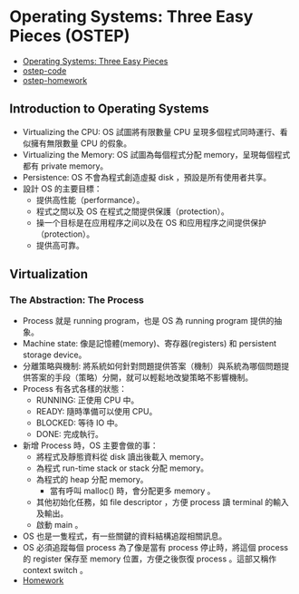 # Operating Systems: Three Easy Pieces (OSTEP)

- [Operating Systems: Three Easy Pieces](https://pages.cs.wisc.edu/~remzi/OSTEP/)
- [ostep-code](https://github.com/remzi-arpacidusseau/ostep-code)
- [ostep-homework](https://github.com/remzi-arpacidusseau/ostep-homework)

## Introduction to Operating Systems  
- Virtualizing the CPU: OS 試圖將有限數量 CPU 呈現多個程式同時運行、看似擁有無限數量 CPU 的假象。  
- Virtualizing the Memory: OS 試圖為每個程式分配 memory，呈現每個程式都有 private memory。  
- Persistence: OS 不會為程式創造虛擬 disk ，預設是所有使用者共享。  
- 設計 OS  的主要目標：
  - 提供高性能（performance）。
  - 程式之間以及 OS 在程式之間提供保護（protection）。
  - 操一个目标是在应用程序之间以及在 OS 和应用程序之间提供保护（protection）。  
  - 提供高可靠。
## Virtualization  

### The Abstraction: The Process

- Process 就是 running program，也是 OS 為 running program 提供的抽象。  
- Machine state: 像是記憶體(memory)、寄存器(registers) 和 persistent storage device。  
- 分離策略與機制: 將系統如何針對問題提供答案（機制）與系統為哪個問題提供答案的手段（策略）分開，就可以輕鬆地改變策略不影響機制。  
- Process 有各式各樣的狀態： 
  - RUNNING: 正使用 CPU 中。  
  - READY: 隨時準備可以使用 CPU。  
  - BLOCKED: 等待 IO 中。  
  - DONE: 完成執行。  
- 新增 Process 時，OS 主要會做的事：  
  - 將程式及靜態資料從 disk 讀出後載入 memory。  
  - 為程式 run-time stack or stack 分配 memory。  
  - 為程式的 heap 分配 memory。  
    - 當有呼叫 malloc() 時，會分配更多 memory 。  
  - 其他初始化任務，如 file descriptor ，方便 process 讀 terminal 的輸入及輸出。  
  - 啟動 main 。  
- OS 也是一隻程式，有一些關鍵的資料結構追蹤相關訊息。  
- OS 必須追蹤每個 process 為了像是當有 process 停止時，將這個 process 的 register 保存至 memory 位置，方便之後恢復 process 。這部又稱作 context switch 。
- [Homework](./ch04-homework.md)
